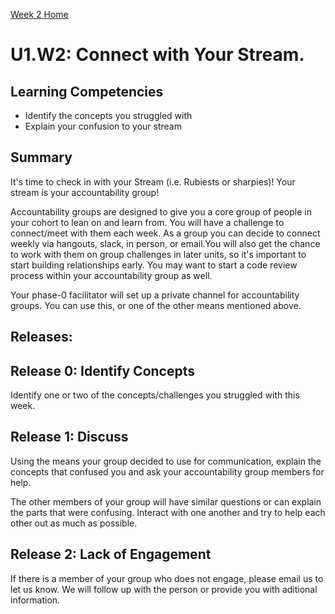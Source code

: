 [Week 2 Home](./)

# U1.W2: Connect with Your Stream.

## Learning Competencies
- Identify the concepts you struggled with
- Explain your confusion to your stream

## Summary
It's time to check in with your Stream (i.e. Rubiests or sharpies)! Your stream is your accountability group! 

Accountability groups are designed to give you a core group of people in your cohort to lean on and learn from. You will have a challenge to connect/meet with them each week. As a group you can decide to connect weekly via hangouts, slack, in person, or email.You will also get the chance to work with them on group challenges in later units, so it's important to start building relationships early. You may want to start a code review process within your accountability group as well.  

Your phase-0 facilitator will set up a private channel for accountability groups. You can use this, or one of the other means mentioned above. 

## Releases:
## Release 0: Identify Concepts
Identify one or two of the concepts/challenges you struggled with this week.

## Release 1: Discuss
Using the means your group decided to use for communication, explain the concepts that confused you and ask your accountability group members for help.

The other members of your group will have similar questions or can explain the parts that were confusing. Interact with one another and try to help each other out as much as possible.

## Release 2: Lack of Engagement
If there is a member of your group who does not engage, please email us to let us know. We will follow up with the person or provide you with aditional information.

